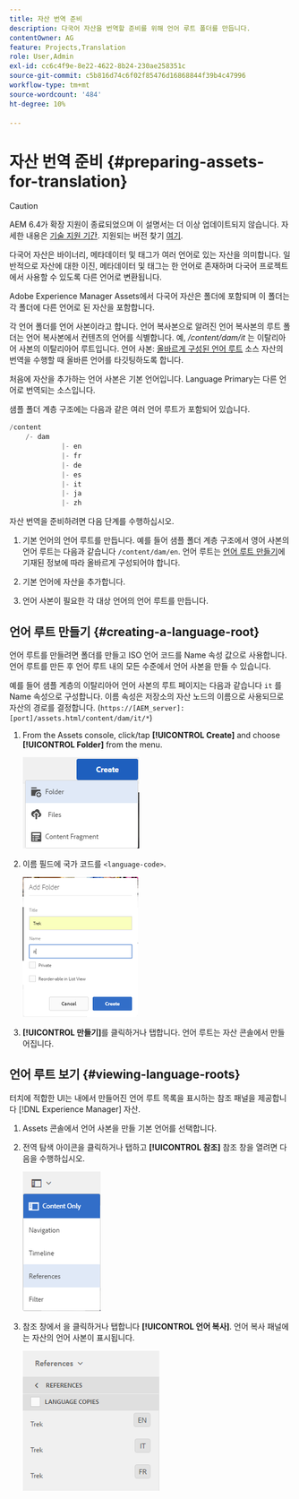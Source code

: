 ```yaml
---
title: 자산 번역 준비
description: 다국어 자산을 번역할 준비를 위해 언어 루트 폴더를 만듭니다.
contentOwner: AG
feature: Projects,Translation
role: User,Admin
exl-id: cc6c4f9e-8e22-4622-8b24-230ae258351c
source-git-commit: c5b816d74c6f02f85476d16868844f39b4c47996
workflow-type: tm+mt
source-wordcount: '484'
ht-degree: 10%

---
```


# 자산 번역 준비 {#preparing-assets-for-translation}

>[!CAUTION]
>
>AEM 6.4가 확장 지원이 종료되었으며 이 설명서는 더 이상 업데이트되지 않습니다. 자세한 내용은 [기술 지원 기간](https://helpx.adobe.com/kr/support/programs/eol-matrix.html). 지원되는 버전 찾기 [여기](https://experienceleague.adobe.com/docs/).

다국어 자산은 바이너리, 메타데이터 및 태그가 여러 언어로 있는 자산을 의미합니다. 일반적으로 자산에 대한 이진, 메타데이터 및 태그는 한 언어로 존재하며 다국어 프로젝트에서 사용할 수 있도록 다른 언어로 변환됩니다.

Adobe Experience Manager Assets에서 다국어 자산은 폴더에 포함되며 이 폴더는 각 폴더에 다른 언어로 된 자산을 포함합니다.

각 언어 폴더를 언어 사본이라고 합니다. 언어 복사본으로 알려진 언어 복사본의 루트 폴더는 언어 복사본에서 컨텐츠의 언어를 식별합니다. 예, */content/dam/it* 는 이탈리아어 사본의 이탈리아어 루트입니다. 언어 사본: [올바르게 구성된 언어 루트](preparing-assets-for-translation.md#creating-a-language-root) 소스 자산의 번역을 수행할 때 올바른 언어를 타깃팅하도록 합니다.

처음에 자산을 추가하는 언어 사본은 기본 언어입니다. Language Primary는 다른 언어로 번역되는 소스입니다.

샘플 폴더 계층 구조에는 다음과 같은 여러 언어 루트가 포함되어 있습니다.

```java
/content
    /- dam
             |- en
             |- fr
             |- de
             |- es
             |- it
             |- ja
             |- zh
```

자산 번역을 준비하려면 다음 단계를 수행하십시오.

1. 기본 언어의 언어 루트를 만듭니다. 예를 들어 샘플 폴더 계층 구조에서 영어 사본의 언어 루트는 다음과 같습니다 `/content/dam/en`. 언어 루트는 [언어 루트 만들기](preparing-assets-for-translation.md#creating-a-language-root)에 기재된 정보에 따라 올바르게 구성되어야 합니다.

1. 기본 언어에 자산을 추가합니다.
1. 언어 사본이 필요한 각 대상 언어의 언어 루트를 만듭니다.

## 언어 루트 만들기 {#creating-a-language-root}

언어 루트를 만들려면 폴더를 만들고 ISO 언어 코드를 Name 속성 값으로 사용합니다. 언어 루트를 만든 후 언어 루트 내의 모든 수준에서 언어 사본을 만들 수 있습니다.

예를 들어 샘플 계층의 이탈리아어 언어 사본의 루트 페이지는 다음과 같습니다 `it` 를 Name 속성으로 구성합니다. 이름 속성은 저장소의 자산 노드의 이름으로 사용되므로 자산의 경로를 결정합니다. (`https://[AEM_server]:[port]/assets.html/content/dam/it/*`)

1. From the Assets console, click/tap **[!UICONTROL Create]** and choose **[!UICONTROL Folder]** from the menu.

   ![chlimage_1-120](assets/chlimage_1-120.png)

1. 이름 필드에 국가 코드를 `<language-code>`.

   ![chlimage_1-121](assets/chlimage_1-121.png)

1. **[!UICONTROL 만들기]**&#x200B;를 클릭하거나 탭합니다. 언어 루트는 자산 콘솔에서 만들어집니다.

## 언어 루트 보기 {#viewing-language-roots}

터치에 적합한 UI는 내에서 만들어진 언어 루트 목록을 표시하는 참조 패널을 제공합니다 [!DNL Experience Manager] 자산.

1. Assets 콘솔에서 언어 사본을 만들 기본 언어를 선택합니다.
1. 전역 탐색 아이콘을 클릭하거나 탭하고 **[!UICONTROL 참조]** 참조 창을 열려면 다음을 수행하십시오.

   ![chlimage_1-122](assets/chlimage_1-122.png)

1. 참조 창에서 을 클릭하거나 탭합니다 **[!UICONTROL 언어 복사]**. 언어 복사 패널에는 자산의 언어 사본이 표시됩니다.

   ![chlimage_1-123](assets/chlimage_1-123.png)
